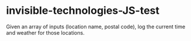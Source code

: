 # invisible-technologies-JS-test
Given an array of inputs (location name, postal code), log the current time and weather for those locations.
